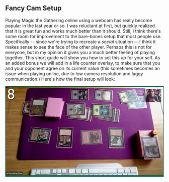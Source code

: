 ## Fancy Cam Setup

Playing Magic the Gathering online using a webcam has really become popular in the last year or so. I was reluctant at first, but quickly realized that it is great fun and works much better than it should. Still, I think there's some room for improvement to the bare-bones setup that most people use. Specifically -- since we're trying to recreate a *social* situation -- I think it makes sense to see the face of the other player. Perhaps this is not for everyone, but in my opinion it gives you a much better feeling of playing together. This short guide will show you how to set this up for your self. As an added bonus we will add in a life counter overlay, to make sure that you and your opponent agree on its current value (this sometimes becomes an issue when playing online, due to low camera resolution and laggy communication.) Here's how the final setup will look:

<img src="img/final_result.jpg">
